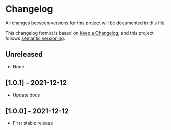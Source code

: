 # Changelog

All changes between versions for this project will be documented in this file.

This changelog format is based on [Keep a Changelog](https://keepachangelog.com/en/1.0.0/), and
this project follows [semantic versioning](https://semver.org/).

## Unreleased

- None

## [1.0.1] - 2021-12-12

- Update docs

## [1.0.0] - 2021-12-12

- First stable release
